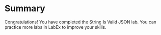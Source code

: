 # Summary

Congratulations! You have completed the String Is Valid JSON lab. You can practice more labs in LabEx to improve your skills.
